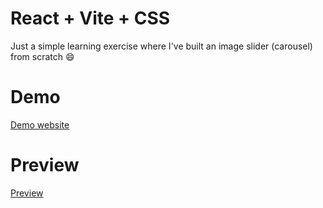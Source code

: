 # React + Vite + CSS

Just a simple learning exercise where I've built an image slider (carousel) from scratch 😄

# Demo
[Demo website](https://miguelr0drigues.github.io/learn-image-carousel/)

# Preview
[Preview](https://github.com/MiguelR0drigues/learn-image-carousel/assets/96126710/a1676f89-e193-43ef-8c45-f4ea7cca5103)
